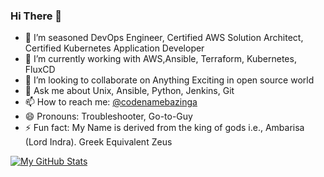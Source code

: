 ### Hi There 👋



- 🔭 I’m seasoned DevOps Engineer, Certified AWS Solution Architect, Certified Kubernetes Application Developer
- 🌱 I’m currently working with AWS,Ansible, Terraform, Kubernetes, FluxCD
- 👯 I’m looking to collaborate on Anything Exciting in open source world
- 💬 Ask me about Unix, Ansible, Python, Jenkins, Git
- 📫 How to reach me: [@codenamebazinga](https://twitter.com/codenamebazinga)
- 😄 Pronouns: Troubleshooter, Go-to-Guy
- ⚡ Fun fact: My Name is derived from the king of gods i.e., Ambarisa (Lord Indra). Greek Equivalent Zeus


[![My GitHub Stats](https://github-readme-stats.vercel.app/api/?username=Amrish-Sharma&count_private=true&theme=tokyonight&showicons=true)]()
